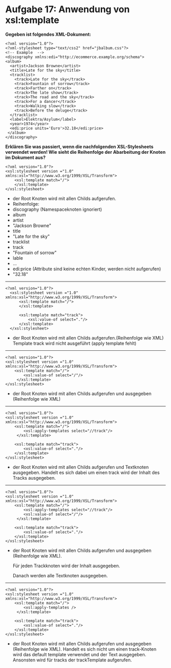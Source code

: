 # Aufgabe 17: Anwendung von xsl:template

**Gegeben ist folgendes XML-Dokument:**

```
<?xml version="1.0"?>
<?xml-stylesheet type="text/css2" href="jbalbum.css"?>
<!-- Example  -->
<discography xmlns:edi="http://ecommerce.example.org/schema">
<album>
  <artist>Jackson Browne</artist>
  <title>Late for the sky</title>
  <tracklist>
    <track>Late for the sky</track>
    <track>Fountain of sorrow</track>
    <track>Farther on</track>
    <track>The late show</track>
    <track>The road and the sky</track>
    <track>For a dancer</track>
    <track>Walking slow</track>
    <track>Before the deluge</track>
  </tracklist>
  <label>Elektra/Asylum</label>
  <year>1974</year>
  <edi:price units='Euro'>32.18</edi:price>
 </album>
</discography>
```
**Erklären Sie was passiert, wenn die nachfolgenden XSL-Stylesheets verwendet werden! Wie sieht die Reihenfolge der Abarbeitung der Knoten im Dokument aus?**

```
<?xml version="1.0"?>
<xsl:stylesheet version ="1.0" xmlns:xsl="http://www.w3.org/1999/XSL/Transform">
    <xsl:template match="/">
    </xsl:template>
</xsl:stylesheet>
```
 * der Root Knoten wird mit allen Childs aufgerufen.
 * Reihenfolge:
  * discography (Namespaceknoten ignoriert)
  * album
  * artist
  * "Jackson Browne"
  * title
  * "Late for the sky"
  * tracklist
  * track
  * "Fountain of sorrow"
  * lable
  * ...
  * edi:price (Attribute sind keine echten Kinder, werden nicht aufgerufen)
  * "32.18"
---

```
<?xml version="1.0"?>
  <xsl:stylesheet version ="1.0" xmlns:xsl="http://www.w3.org/1999/XSL/Transform">
      <xsl:template match="/">
      </xsl:template>

      <xsl:template match="track">
          <xsl:value-of select="."/>
      </xsl:template>
  </xsl:stylesheet>
```
* der Root Knoten wird mit allen Childs aufgerufen.(Reihenfolge wie XML) Template track wird nicht ausgeführt (apply template fehlt)

---

```
<?xml version="1.0"?>
<xsl:stylesheet version ="1.0" xmlns:xsl="http://www.w3.org/1999/XSL/Transform">
    <xsl:template match="/">
        <xsl:value-of select="/"/>
     </xsl:template>
</xsl:stylesheet>
```
* der Root Knoten wird mit allen Childs aufgerufen und ausgegeben (Reihenfolge wie XML)

---
```
<?xml version="1.0"?>
<xsl:stylesheet version ="1.0" xmlns:xsl="http://www.w3.org/1999/XSL/Transform">
    <xsl:template match="/">
        <xsl:apply-templates select="//track"/>
     </xsl:template>

    <xsl:template match="track">
        <xsl:value-of select="."/>
    </xsl:template>
</xsl:stylesheet>
```
* der Root Knoten wird mit allen Childs aufgerufen und Textknoten ausgegeben. Handelt es sich dabei um einen track wird der Inhalt des Tracks ausgegeben.

---
```
<?xml version="1.0"?>
<xsl:stylesheet version ="1.0" xmlns:xsl="http://www.w3.org/1999/XSL/Transform">
    <xsl:template match="/">
        <xsl:apply-templates select="//track"/>
        <xsl:value-of select="/"/>
     </xsl:template>

    <xsl:template match="track">
        <xsl:value-of select="."/>
    </xsl:template>
</xsl:stylesheet>
```
* der Root Knoten wird mit allen Childs aufgerufen und ausgegeben (Reihenfolge wie XML).

  Für jeden Trackknoten wird der Inhalt ausgegeben.

  Danach werden alle Textknoten ausgegeben.

---
```
<?xml version="1.0"?>
<xsl:stylesheet version ="1.0" xmlns:xsl="http://www.w3.org/1999/XSL/Transform">
    <xsl:template match="/">
        <xsl:apply-templates />
     </xsl:template>

    <xsl:template match="track">
        <xsl:value-of select="."/>
    </xsl:template>
</xsl:stylesheet>
```
* der Root Knoten wird mit allen Childs aufgerufen und ausgegeben (Reihenfolge wie XML).
  Handelt es sich nicht um einen track-Knoten wird das default template verwendet und der Text ausgegeben. 
  Ansonsten wird für tracks der trackTemplate aufgerufen.
